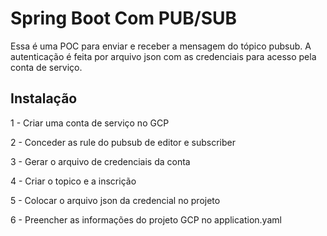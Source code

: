 
# Spring Boot Com PUB/SUB

Essa é uma POC para enviar e receber a mensagem do tópico pubsub.
A autenticação é feita por arquivo json com as credenciais para acesso pela conta de serviço.

## Instalação

1 - Criar uma conta de serviço no GCP

2 - Conceder as rule do pubsub de editor e subscriber

3 - Gerar o arquivo de credenciais da conta

4 - Criar o topico e a inscrição

5 - Colocar o arquivo json da credencial no projeto

6 - Preencher as informações do projeto GCP no application.yaml

    